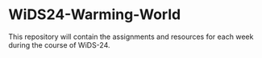 # WiDS24-Warming-World
This repository will contain the assignments and resources for each week during the course of WiDS-24.